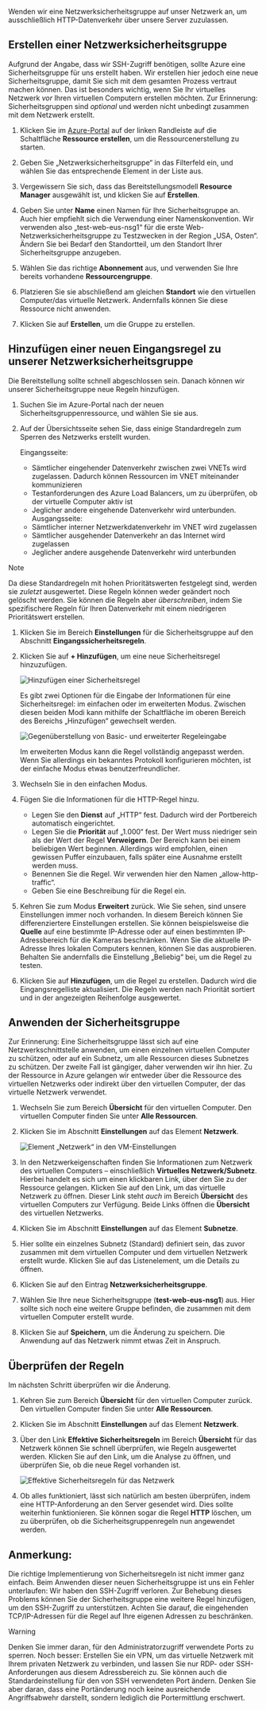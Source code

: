 Wenden wir eine Netzwerksicherheitsgruppe auf unser Netzwerk an, um ausschließlich HTTP-Datenverkehr über unsere Server zuzulassen.

## <a name="create-a-network-security-group"></a>Erstellen einer Netzwerksicherheitsgruppe

Aufgrund der Angabe, dass wir SSH-Zugriff benötigen, sollte Azure eine Sicherheitsgruppe für uns erstellt haben. Wir erstellen hier jedoch eine neue Sicherheitsgruppe, damit Sie sich mit dem gesamten Prozess vertraut machen können. Das ist besonders wichtig, wenn Sie Ihr virtuelles Netzwerk _vor_ Ihren virtuellen Computern erstellen möchten. Zur Erinnerung: Sicherheitsgruppen sind _optional_ und werden nicht unbedingt zusammen mit dem Netzwerk erstellt.

1. Klicken Sie im [Azure-Portal](https://portal.azure.com?azure-portal=true) auf der linken Randleiste auf die Schaltfläche **Ressource erstellen**, um die Ressourcenerstellung zu starten.

1. Geben Sie „Netzwerksicherheitsgruppe“ in das Filterfeld ein, und wählen Sie das entsprechende Element in der Liste aus.

1. Vergewissern Sie sich, dass das Bereitstellungsmodell **Resource Manager** ausgewählt ist, und klicken Sie auf **Erstellen**.

1. Geben Sie unter **Name** einen Namen für Ihre Sicherheitsgruppe an. Auch hier empfiehlt sich die Verwendung einer Namenskonvention. Wir verwenden also „test-web-eus-nsg1“ für die erste Web-Netzwerksicherheitsgruppe zu Testzwecken in der Region „USA, Osten“. Ändern Sie bei Bedarf den Standortteil, um den Standort Ihrer Sicherheitsgruppe anzugeben.

1. Wählen Sie das richtige **Abonnement** aus, und verwenden Sie Ihre bereits vorhandene **Ressourcengruppe**.

1. Platzieren Sie sie abschließend am gleichen **Standort** wie den virtuellen Computer/das virtuelle Netzwerk. Andernfalls können Sie diese Ressource nicht anwenden.

1. Klicken Sie auf **Erstellen**, um die Gruppe zu erstellen.

## <a name="add-a-new-inbound-rule-to-our-network-security-group"></a>Hinzufügen einer neuen Eingangsregel zu unserer Netzwerksicherheitsgruppe

Die Bereitstellung sollte schnell abgeschlossen sein. Danach können wir unserer Sicherheitsgruppe neue Regeln hinzufügen.

1. Suchen Sie im Azure-Portal nach der neuen Sicherheitsgruppenressource, und wählen Sie sie aus.

1. Auf der Übersichtsseite sehen Sie, dass einige Standardregeln zum Sperren des Netzwerks erstellt wurden.

    Eingangsseite:

    - Sämtlicher eingehender Datenverkehr zwischen zwei VNETs wird zugelassen. Dadurch können Ressourcen im VNET miteinander kommunizieren
    - Testanforderungen des Azure Load Balancers, um zu überprüfen, ob der virtuelle Computer aktiv ist
    - Jeglicher andere eingehende Datenverkehr wird unterbunden. Ausgangsseite:
    - Sämtlicher interner Netzwerkdatenverkehr im VNET wird zugelassen
    - Sämtlicher ausgehender Datenverkehr an das Internet wird zugelassen
    - Jeglicher andere ausgehende Datenverkehr wird unterbunden

> [!NOTE]
> Da diese Standardregeln mit hohen Prioritätswerten festgelegt sind, werden sie _zuletzt_ ausgewertet. Diese Regeln können weder geändert noch gelöscht werden. Sie können die Regeln aber _überschreiben_, indem Sie spezifischere Regeln für Ihren Datenverkehr mit einem niedrigeren Prioritätswert erstellen.

1. Klicken Sie im Bereich **Einstellungen** für die Sicherheitsgruppe auf den Abschnitt **Eingangssicherheitsregeln**.

1. Klicken Sie auf **+ Hinzufügen**, um eine neue Sicherheitsregel hinzuzufügen.

    ![Hinzufügen einer Sicherheitsregel](../media-drafts/8-add-rule.png)

    Es gibt zwei Optionen für die Eingabe der Informationen für eine Sicherheitsregel: im einfachen oder im erweiterten Modus. Zwischen diesen beiden Modi kann mithilfe der Schaltfläche im oberen Bereich des Bereichs „Hinzufügen“ gewechselt werden.

    ![Gegenüberstellung von Basic- und erweiterter Regeleingabe](../media-drafts/8-advanced-create-rule.png)

    Im erweiterten Modus kann die Regel vollständig angepasst werden. Wenn Sie allerdings ein bekanntes Protokoll konfigurieren möchten, ist der einfache Modus etwas benutzerfreundlicher.

1. Wechseln Sie in den einfachen Modus.

1. Fügen Sie die Informationen für die HTTP-Regel hinzu.

    - Legen Sie den **Dienst** auf „HTTP“ fest. Dadurch wird der Portbereich automatisch eingerichtet.
    - Legen Sie die **Priorität** auf „1.000“ fest. Der Wert muss niedriger sein als der Wert der Regel **Verweigern**. Der Bereich kann bei einem beliebigen Wert beginnen. Allerdings wird empfohlen, einen gewissen Puffer einzubauen, falls später eine Ausnahme erstellt werden muss.
    - Benennen Sie die Regel. Wir verwenden hier den Namen „allow-http-traffic“.
    - Geben Sie eine Beschreibung für die Regel ein.

1. Kehren Sie zum Modus **Erweitert** zurück. Wie Sie sehen, sind unsere Einstellungen immer noch vorhanden. In diesem Bereich können Sie differenziertere Einstellungen erstellen. Sie können beispielsweise die **Quelle** auf eine bestimmte IP-Adresse oder auf einen bestimmten IP-Adressbereich für die Kameras beschränken. Wenn Sie die aktuelle IP-Adresse Ihres lokalen Computers kennen, können Sie das ausprobieren. Behalten Sie andernfalls die Einstellung „Beliebig“ bei, um die Regel zu testen.

1. Klicken Sie auf **Hinzufügen**, um die Regel zu erstellen. Dadurch wird die Eingangsregelliste aktualisiert. Die Regeln werden nach Priorität sortiert und in der angezeigten Reihenfolge ausgewertet.
    
## <a name="apply-the-security-group"></a>Anwenden der Sicherheitsgruppe

Zur Erinnerung: Eine Sicherheitsgruppe lässt sich auf eine Netzwerkschnittstelle anwenden, um einen einzelnen virtuellen Computer zu schützen, oder auf ein Subnetz, um alle Ressourcen dieses Subnetzes zu schützen. Der zweite Fall ist gängiger, daher verwenden wir ihn hier. Zu der Ressource in Azure gelangen wir entweder über die Ressource des virtuellen Netzwerks oder indirekt über den virtuellen Computer, der das virtuelle Netzwerk verwendet.

1. Wechseln Sie zum Bereich **Übersicht** für den virtuellen Computer. Den virtuellen Computer finden Sie unter **Alle Ressourcen**.

1. Klicken Sie im Abschnitt **Einstellungen** auf das Element **Netzwerk**.

    ![Element „Netzwerk“ in den VM-Einstellungen](../media-drafts/8-network-settings.png)

1. In den Netzwerkeigenschaften finden Sie Informationen zum Netzwerk des virtuellen Computers – einschließlich **Virtuelles Netzwerk/Subnetz**. Hierbei handelt es sich um einen klickbaren Link, über den Sie zu der Ressource gelangen. Klicken Sie auf den Link, um das virtuelle Netzwerk zu öffnen. Dieser Link steht _auch_ im Bereich **Übersicht** des virtuellen Computers zur Verfügung. Beide Links öffnen die **Übersicht** des virtuellen Netzwerks.

1. Klicken Sie im Abschnitt **Einstellungen** auf das Element **Subnetze**.

1. Hier sollte ein einzelnes Subnetz (Standard) definiert sein, das zuvor zusammen mit dem virtuellen Computer und dem virtuellen Netzwerk erstellt wurde. Klicken Sie auf das Listenelement, um die Details zu öffnen.

1. Klicken Sie auf den Eintrag **Netzwerksicherheitsgruppe**.

1. Wählen Sie Ihre neue Sicherheitsgruppe (**test-web-eus-nsg1**) aus. Hier sollte sich noch eine weitere Gruppe befinden, die zusammen mit dem virtuellen Computer erstellt wurde.

1. Klicken Sie auf **Speichern**, um die Änderung zu speichern. Die Anwendung auf das Netzwerk nimmt etwas Zeit in Anspruch.

## <a name="verify-the-rules"></a>Überprüfen der Regeln

Im nächsten Schritt überprüfen wir die Änderung.

1. Kehren Sie zum Bereich **Übersicht** für den virtuellen Computer zurück. Den virtuellen Computer finden Sie unter **Alle Ressourcen**.

1. Klicken Sie im Abschnitt **Einstellungen** auf das Element **Netzwerk**.

1. Über den Link **Effektive Sicherheitsregeln** im Bereich **Übersicht** für das Netzwerk können Sie schnell überprüfen, wie Regeln ausgewertet werden. Klicken Sie auf den Link, um die Analyse zu öffnen, und überprüfen Sie, ob die neue Regel vorhanden ist.

    ![Effektive Sicherheitsregeln für das Netzwerk](../media-drafts/8-effective-rules.png)

1. Ob alles funktioniert, lässt sich natürlich am besten überprüfen, indem eine HTTP-Anforderung an den Server gesendet wird. Dies sollte weiterhin funktionieren. Sie können sogar die Regel **HTTP** löschen, um zu überprüfen, ob die Sicherheitsgruppenregeln nun angewendet werden.

## <a name="one-more-thing"></a>Anmerkung:

Die richtige Implementierung von Sicherheitsregeln ist nicht immer ganz einfach. Beim Anwenden dieser neuen Sicherheitsgruppe ist uns ein Fehler unterlaufen: Wir haben den SSH-Zugriff verloren. Zur Behebung dieses Problems können Sie der Sicherheitsgruppe eine weitere Regel hinzufügen, um den SSH-Zugriff zu unterstützen. Achten Sie darauf, die eingehenden TCP/IP-Adressen für die Regel auf Ihre eigenen Adressen zu beschränken.

> [!WARNING]
> Denken Sie immer daran, für den Administratorzugriff verwendete Ports zu sperren. Noch besser: Erstellen Sie ein VPN, um das virtuelle Netzwerk mit Ihrem privaten Netzwerk zu verbinden, und lassen Sie nur RDP- oder SSH-Anforderungen aus diesem Adressbereich zu. Sie können auch die Standardeinstellung für den von SSH verwendeten Port ändern. Denken Sie aber daran, dass eine Portänderung noch keine ausreichende Angriffsabwehr darstellt, sondern lediglich die Portermittlung erschwert.